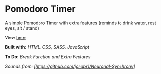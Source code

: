 # Pomodoro Timer

A simple Pomodoro Timer with extra features (reminds to drink water, rest eyes, sit / stand)

View [here](https://denzeltl.github.io/pomodoro/)

**Built with:** _HTML, CSS, SASS, JavaScript_

**To Do:** _Break Function and Extra Features_

_Sounds from: [https://github.com/jonobr1/Neuronal-Synchrony]_